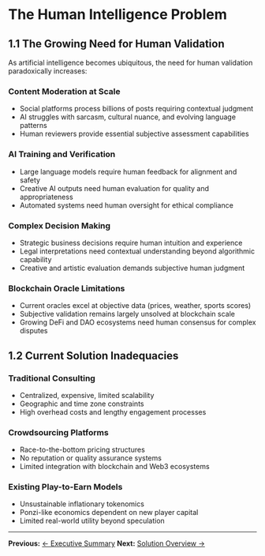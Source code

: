 # The Human Intelligence Problem

## 1.1 The Growing Need for Human Validation

As artificial intelligence becomes ubiquitous, the need for human validation paradoxically increases:

### Content Moderation at Scale
- Social platforms process billions of posts requiring contextual judgment
- AI struggles with sarcasm, cultural nuance, and evolving language patterns
- Human reviewers provide essential subjective assessment capabilities

### AI Training and Verification
- Large language models require human feedback for alignment and safety
- Creative AI outputs need human evaluation for quality and appropriateness
- Automated systems need human oversight for ethical compliance

### Complex Decision Making
- Strategic business decisions require human intuition and experience
- Legal interpretations need contextual understanding beyond algorithmic capability
- Creative and artistic evaluation demands subjective human judgment

### Blockchain Oracle Limitations
- Current oracles excel at objective data (prices, weather, sports scores)
- Subjective validation remains largely unsolved at blockchain scale
- Growing DeFi and DAO ecosystems need human consensus for complex disputes

## 1.2 Current Solution Inadequacies

### Traditional Consulting
- Centralized, expensive, limited scalability
- Geographic and time zone constraints
- High overhead costs and lengthy engagement processes

### Crowdsourcing Platforms
- Race-to-the-bottom pricing structures
- No reputation or quality assurance systems
- Limited integration with blockchain and Web3 ecosystems

### Existing Play-to-Earn Models
- Unsustainable inflationary tokenomics
- Ponzi-like economics dependent on new player capital
- Limited real-world utility beyond speculation

---

**Previous:** [← Executive Summary](../overview/executive-summary.md)
**Next:** [Solution Overview →](../technical/solution-overview.md)